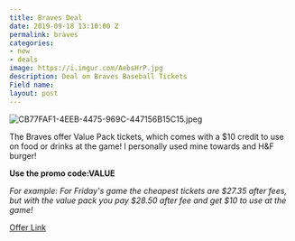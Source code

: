 ```yaml
---
title: Braves Deal
date: 2019-09-18 13:10:00 Z
permalink: braves
categories:
- new
- deals
image: https://i.imgur.com/AebsHrP.jpg
description: Deal on Braves Baseball Tickets
Field name: 
layout: post
---
```


![CB77FAF1-4EEB-4475-969C-447156B15C15.jpeg](/uploads/CB77FAF1-4EEB-4475-969C-447156B15C15.jpeg)

The Braves offer Value Pack tickets, which comes with a $10 credit to use on food or drinks at the game! I personally used mine towards and H&F burger!

**Use the promo code:VALUE**

*For example: For Friday's game the cheapest tickets are $27.35 after fees, but with the value pack you pay $28.50 after fee and get $10 to use at the game!*

[Offer Link](https://www.mlb.com/braves/tickets/specials/value)